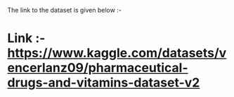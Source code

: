 The link to the dataset is given below :-

# Link :- https://www.kaggle.com/datasets/vencerlanz09/pharmaceutical-drugs-and-vitamins-dataset-v2
